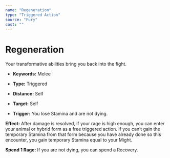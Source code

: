 ```yaml
---
name: "Regeneration"
type: "Triggered Action"
source: "Fury"
cost: ""
---
```


# Regeneration

Your transformative abilities bring you back into the fight.


- **Keywords:** Melee

- **Type:** Triggered

- **Distance:** Self

- **Target:** Self

- **Trigger:** You lose Stamina and are not dying.

**Effect:** After damage is resolved, if your rage is high enough, you can enter your animal or hybrid form as a free triggered action. If you can’t gain the temporary Stamina from that form because you have already done so this encounter, you gain temporary Stamina equal to your Might.

**Spend 1 Rage:** If you are not dying, you can spend a Recovery.
